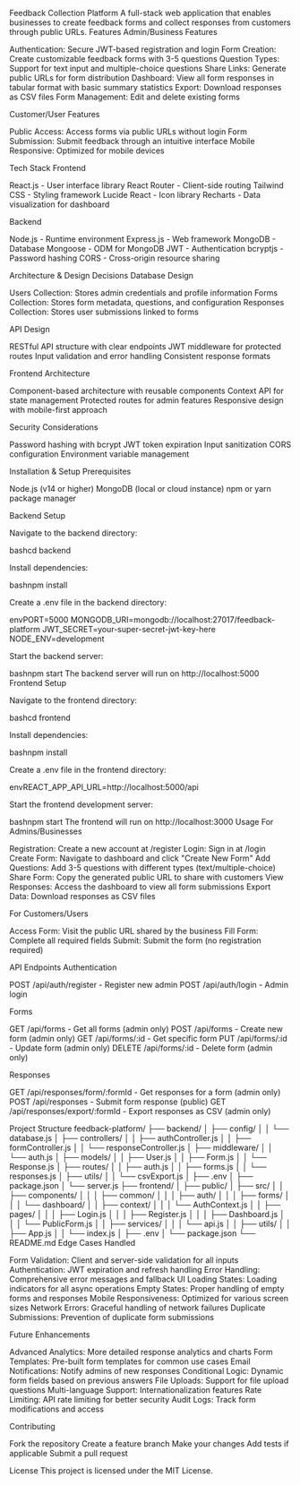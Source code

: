 Feedback Collection Platform
A full-stack web application that enables businesses to create feedback forms and collect responses from customers through public URLs.
Features
Admin/Business Features

Authentication: Secure JWT-based registration and login
Form Creation: Create customizable feedback forms with 3-5 questions
Question Types: Support for text input and multiple-choice questions
Share Links: Generate public URLs for form distribution
Dashboard: View all form responses in tabular format with basic summary statistics
Export: Download responses as CSV files
Form Management: Edit and delete existing forms

Customer/User Features

Public Access: Access forms via public URLs without login
Form Submission: Submit feedback through an intuitive interface
Mobile Responsive: Optimized for mobile devices

Tech Stack
Frontend

React.js - User interface library
React Router - Client-side routing
Tailwind CSS - Styling framework
Lucide React - Icon library
Recharts - Data visualization for dashboard

Backend

Node.js - Runtime environment
Express.js - Web framework
MongoDB - Database
Mongoose - ODM for MongoDB
JWT - Authentication
bcryptjs - Password hashing
CORS - Cross-origin resource sharing

Architecture & Design Decisions
Database Design

Users Collection: Stores admin credentials and profile information
Forms Collection: Stores form metadata, questions, and configuration
Responses Collection: Stores user submissions linked to forms

API Design

RESTful API structure with clear endpoints
JWT middleware for protected routes
Input validation and error handling
Consistent response formats

Frontend Architecture

Component-based architecture with reusable components
Context API for state management
Protected routes for admin features
Responsive design with mobile-first approach

Security Considerations

Password hashing with bcrypt
JWT token expiration
Input sanitization
CORS configuration
Environment variable management

Installation & Setup
Prerequisites

Node.js (v14 or higher)
MongoDB (local or cloud instance)
npm or yarn package manager

Backend Setup

Navigate to the backend directory:

bashcd backend

Install dependencies:

bashnpm install

Create a .env file in the backend directory:

envPORT=5000
MONGODB_URI=mongodb://localhost:27017/feedback-platform
JWT_SECRET=your-super-secret-jwt-key-here
NODE_ENV=development

Start the backend server:

bashnpm start
The backend server will run on http://localhost:5000
Frontend Setup

Navigate to the frontend directory:

bashcd frontend

Install dependencies:

bashnpm install

Create a .env file in the frontend directory:

envREACT_APP_API_URL=http://localhost:5000/api

Start the frontend development server:

bashnpm start
The frontend will run on http://localhost:3000
Usage
For Admins/Businesses

Registration: Create a new account at /register
Login: Sign in at /login
Create Form: Navigate to dashboard and click "Create New Form"
Add Questions: Add 3-5 questions with different types (text/multiple-choice)
Share Form: Copy the generated public URL to share with customers
View Responses: Access the dashboard to view all form submissions
Export Data: Download responses as CSV files

For Customers/Users

Access Form: Visit the public URL shared by the business
Fill Form: Complete all required fields
Submit: Submit the form (no registration required)

API Endpoints
Authentication

POST /api/auth/register - Register new admin
POST /api/auth/login - Admin login

Forms

GET /api/forms - Get all forms (admin only)
POST /api/forms - Create new form (admin only)
GET /api/forms/:id - Get specific form
PUT /api/forms/:id - Update form (admin only)
DELETE /api/forms/:id - Delete form (admin only)

Responses

GET /api/responses/form/:formId - Get responses for a form (admin only)
POST /api/responses - Submit form response (public)
GET /api/responses/export/:formId - Export responses as CSV (admin only)

Project Structure
feedback-platform/
├── backend/
│   ├── config/
│   │   └── database.js
│   ├── controllers/
│   │   ├── authController.js
│   │   ├── formController.js
│   │   └── responseController.js
│   ├── middleware/
│   │   └── auth.js
│   ├── models/
│   │   ├── User.js
│   │   ├── Form.js
│   │   └── Response.js
│   ├── routes/
│   │   ├── auth.js
│   │   ├── forms.js
│   │   └── responses.js
│   ├── utils/
│   │   └── csvExport.js
│   ├── .env
│   ├── package.json
│   └── server.js
├── frontend/
│   ├── public/
│   ├── src/
│   │   ├── components/
│   │   │   ├── common/
│   │   │   ├── auth/
│   │   │   ├── forms/
│   │   │   └── dashboard/
│   │   ├── context/
│   │   │   └── AuthContext.js
│   │   ├── pages/
│   │   │   ├── Login.js
│   │   │   ├── Register.js
│   │   │   ├── Dashboard.js
│   │   │   └── PublicForm.js
│   │   ├── services/
│   │   │   └── api.js
│   │   ├── utils/
│   │   ├── App.js
│   │   └── index.js
│   ├── .env
│   └── package.json
└── README.md
Edge Cases Handled

Form Validation: Client and server-side validation for all inputs
Authentication: JWT expiration and refresh handling
Error Handling: Comprehensive error messages and fallback UI
Loading States: Loading indicators for all async operations
Empty States: Proper handling of empty forms and responses
Mobile Responsiveness: Optimized for various screen sizes
Network Errors: Graceful handling of network failures
Duplicate Submissions: Prevention of duplicate form submissions

Future Enhancements

Advanced Analytics: More detailed response analytics and charts
Form Templates: Pre-built form templates for common use cases
Email Notifications: Notify admins of new responses
Conditional Logic: Dynamic form fields based on previous answers
File Uploads: Support for file upload questions
Multi-language Support: Internationalization features
Rate Limiting: API rate limiting for better security
Audit Logs: Track form modifications and access

Contributing

Fork the repository
Create a feature branch
Make your changes
Add tests if applicable
Submit a pull request

License
This project is licensed under the MIT License.

